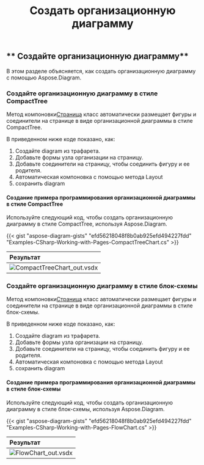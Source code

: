 ﻿---
title: Создать организационную диаграмму
type: docs
weight: 100
url: /ru/net/create-organization-chart/
description: В этом разделе объясняется, как создать организационную диаграмму с помощью Aspose.Diagram.
---
## ** Создайте организационную диаграмму**
В этом разделе объясняется, как создать организационную диаграмму с помощью Aspose.Diagram.
### **Создайте организационную диаграмму в стиле CompactTree**
 Метод компоновки[Страница](http://www.aspose.com/api/net/diagram/aspose.diagram/page) класс автоматически размещает фигуры и соединители на странице в виде организационной диаграммы в стиле CompactTree.

В приведенном ниже коде показано, как:

1. Создайте diagram из трафарета.
1. Добавьте формы узла организации на страницу.
1. Добавьте соединители на страницу, чтобы соединить фигуру и ее родителя.
1. Автоматическая компоновка с помощью метода Layout
1. сохранить diagram
#### **Создание примера программирования организационной диаграммы в стиле CompactTree**
Используйте следующий код, чтобы создать организационную диаграмму в стиле CompactTree, используя Aspose.Diagram.

{{< gist "aspose-diagram-gists" "efd56218048f8b0ab925efd494227fdd" "Examples-CSharp-Working-with-Pages-CompactTreeChart.cs" >}}

|**Результат**|
|:- |
|![CompactTreeChart_out.vsdx](CompactTreeChart.png)|

### **Создайте организационную диаграмму в стиле блок-схемы**
 Метод компоновки[Страница](http://www.aspose.com/api/net/diagram/aspose.diagram/page) класс автоматически размещает фигуры и соединители на странице в виде организационной диаграммы в стиле блок-схемы.

В приведенном ниже коде показано, как:

1. Создайте diagram из трафарета.
1. Добавьте формы узла организации на страницу.
1. Добавьте соединители на страницу, чтобы соединить фигуру и ее родителя.
1. Автоматическая компоновка с помощью метода Layout
1. сохранить diagram
#### **Создание примера программирования организационной диаграммы в стиле блок-схемы**
Используйте следующий код, чтобы создать организационную диаграмму в стиле блок-схемы, используя Aspose.Diagram.

{{< gist "aspose-diagram-gists" "efd56218048f8b0ab925efd494227fdd" "Examples-CSharp-Working-with-Pages-FlowChart.cs" >}}

|**Результат**|
|:- |
|![FlowChart_out.vsdx](FlowChart.png)|
